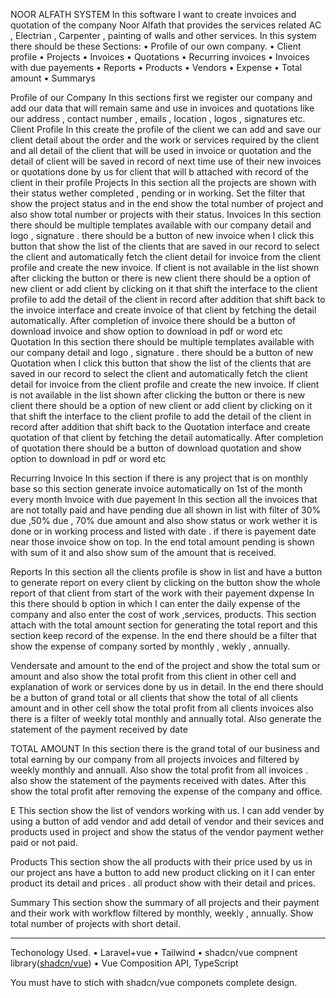 NOOR ALFATH SYSTEM
In this software I want to create invoices and quotation of the company Noor Alfath that provides the services related AC , Electrian , Carpenter , painting of walls and other services. 
In this system there should be these Sections:
    • Profile of our own company.
    • Client profile 
    • Projects
    • Invoices
    • Quotations
    • Recurring invoices 
    • Invoices with due payements 
    • Reports 
    • Products
    • Vendors
    • Expense
    • Total amount
    • Summarys

Profile of our Company
In this sections first we register our company and add our data that will remain same and use in invoices and quotations like our address , contact number , emails , location , logos , signatures etc.
Client Profile
In this create the profile of the client we can add and save our client detail about the order and the work or services required by the client and all detail of the client that will be used in invoice or  quotation and the detail of client will be saved in record of next time use of their new  invoices or quotations
done by us for client that will b attached with record of the client in their profile 
Projects
In this section all the projects are shown with their status wether completed , pending or in working. Set the filter that show the project status and in the end show the total number of project and also show total number or projects with their status.
Invoices
In this section there should be multiple templates available with our company detail and logo , signature . there should be a button of new invoice when I click this button that show the list of the clients that are saved in our record to select the client and automatically fetch the client detail for invoice from the client profile and create the new invoice. If client is not available in the list shown after clicking the button or there is new client there should be a option of new client or add client by clicking on it that shift the interface to the client profile to add the detail of the client in record after addition that shift back to the invoice interface and create invoice of that client by fetching the detail automatically. After completion of invoice there should be a button of download invoice and show option to download in pdf or word etc
Quotation
In this section there should be multiple templates available with our company detail and logo , signature . there should be a button of new Quotation when I click this button that show the list of the clients that are saved in our record to select the client and automatically fetch the client detail for invoice from the client profile and create the new invoice. If client is not available in the list shown after clicking the button or there is new client there should be a option of new client or add client by clicking on it that shift the interface to the client profile to add the detail of the client in record after addition that shift back to the Quotation interface and create quotation of that client by fetching the detail automatically. After completion of quotation there should be a button of download quotation and show option to download in pdf or word etc

Recurring Invoice
In this section if there is any project that is on monthly base so this section generate invoice automatically on 1st of the month every month
Invoice with due payement
In this section all the invoices that are not totally paid and have pending due all shown in list with filter of 30% due ,50% due , 70% due amount and also show status or work wether it is done or in working process and listed with date . if there is payement date near those invoice show on top. In the end total amount pending is shown with sum of it and also show sum of the amount that is received.

Reports 
In this section all the clients profile is show in list and have a button to generate report on every client by clicking on the button show the whole report of that client from start of the work with their payement dxpense
In this there should b option in which I can enter the daily expense of the company and also enter the cost of work ,services, products. This section attach with the total amount section for generating the total report and this section keep record of the expense. In the end there should be a filter that show the expense of company sorted by monthly , wekly , annually.

Vendersate and amount to the end of the project and show the total sum or amount and also show the total profit from this client in other cell and explanation of work or services done by us in detail. In the end there should be a button of grand total or all clients that show the total of all clients amount and in other cell show the total profit from all clients invoices also there is a filter of weekly total monthly and annually total. Also generate the statement of the payment received by date 


TOTAL AMOUNT
In this section there is the grand total of our business and total earning by our company from all projects invoices and filtered by weekly monthly and annuall. Also show the total profit from all invoices . also show the statement of the payments received with dates. After this show the total profit after removing the expense of the company and office.

E
This section show the list of vendors working with us. I can add vender by using a button of add vendor and add detail of vendor and their sevices and products used in project and show the status of the vendor payment wether paid or not paid. 

Products
 This section show the all products with their price used by us in our project ans have a button to add new product clicking on it I can enter product its detail and prices . all product show with their detail and prices.

Summary
This section show the summary of all projects and their payment and their work with workflow filtered by monthly, weekly , annually. Show total number of projects with short detail.

--------------
Techonology Used.
 • Laravel+vue
 • Tailwind
 • shadcn/vue compnent library([shadcn/vue](https://www.shadcn-vue.com/docs/introduction.html))
 • Vue Composition API, TypeScript

 You must have to stich with shadcn/vue componets complete design.


